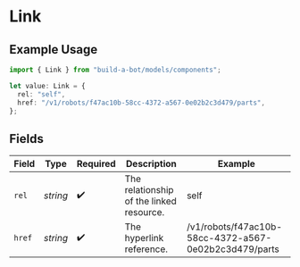 # Link

## Example Usage

```typescript
import { Link } from "build-a-bot/models/components";

let value: Link = {
  rel: "self",
  href: "/v1/robots/f47ac10b-58cc-4372-a567-0e02b2c3d479/parts",
};
```

## Fields

| Field                                                 | Type                                                  | Required                                              | Description                                           | Example                                               |
| ----------------------------------------------------- | ----------------------------------------------------- | ----------------------------------------------------- | ----------------------------------------------------- | ----------------------------------------------------- |
| `rel`                                                 | *string*                                              | :heavy_check_mark:                                    | The relationship of the linked resource.              | self                                                  |
| `href`                                                | *string*                                              | :heavy_check_mark:                                    | The hyperlink reference.                              | /v1/robots/f47ac10b-58cc-4372-a567-0e02b2c3d479/parts |